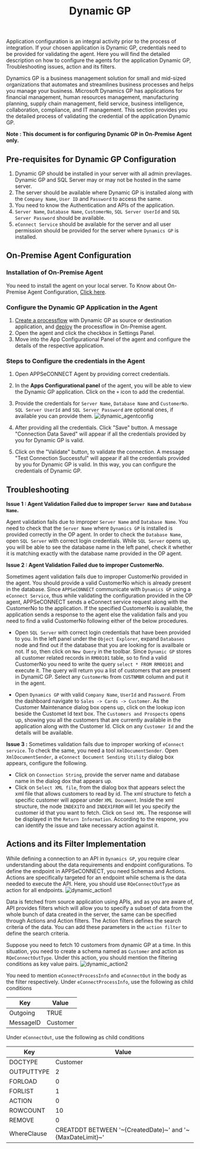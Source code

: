 ﻿---
title: "Dynamic GP"
description: "Get to know how you can configure the agent for Dynamic GP"
keywords: "Sage 300  Configuration, Configure the Sage 300 Application"
toc: true
tag: developers
category: "Connectors"
menus: 
    applicationconnector:
        title: "Dynamic GP"
        weight: 22
        icon: fa fa-file-word-o
        identifier: dynamicgpconnector
---

Application configuration is an integral activity prior to the process of integration. If your chosen application is 
Dynamic GP, credentials need to be provided for validating the agent. Here you will find the detailed description on 
how to configure the agents for the application Dynamic GP, Troubleshooting issues, action and its filters. 

Dynamics GP is a business management solution for small and mid-sized organizations that automates and streamlines 
business processes and helps you manage your business. Microsoft Dynamics GP has applications for financial management, 
human resources management, manufacturing planning, supply chain management, field service, business intelligence, 
collaboration, compliance, and IT management. This section provides you the detailed process of validating the 
credential of the application Dynamic GP. 

**Note : This document is for configuring Dynamic GP in On-Premise Agent only.** 

## Pre-requisites for Dynamic GP Configuration 

1. Dynamic GP should be installed in your server with all admin previlages. Dynamic GP and SQL Server may or may not be hosted in the same server.  
2. The server should be available where Dynamic GP is installed along with the `Company Name`, `User ID` and `Password` to access the same.  
3. You need to know the Authentication and APIs of the application.
4. `Server Name`, `Database Name`, `CustomerNo`, `SQL Server UserId` and `SQL Server Password` should be available. 
5. `eConnect Service` should be available for the server and all user permission should be provided for the server where `Dynamics GP` is installed. 

## On-Premise Agent Configuration 

### Installation of On-Premise Agent

You need to install the agent on your local server. To Know about On-Premise Agent Configuration, [Click here](/deployment/Deployment-Configuration/#on-premise-agent-configuration). 

### Configure the Dynamic GP Application in the Agent

1. [Create a processflow](/getting%20started/create-your-first-processflow/) with Dynamic GP as source or destination application, and [deploy](/processflow/deploying-and-executing-processflow/) the processflow in On-Premise agent.  
2. Open the agent and click the checkbox in Settings Panel.  
3. Move into the  App Configurational Panel of the agent and configure the details of the respective application.  

### Steps to Configure the credentials in the Agent

1) Open APPSeCONNECT Agent by providing correct credentials. 

2) In the **Apps Configurational panel** of the agent, you will be able to view the Dynamic GP application. Click on the `+` icon to add the credential.    

3) Provide the credentials for `Server Name`, `Database Name` and `CustomerNo`. 
`SQL Server UserId` and `SQL Server Password` are optional ones, if available you can provide them. 
![dynamic_agentconfig](/staticfiles/connectors/media/application-connector/dynamic_agentconfig.png)

4) After providing all the credentials. Click "Save" button. 
A message "Connection Data Saved" will appear if all the credentials provided by you for Dynamic GP is valid.

5) Click on the "Validate" button, to validate the connection. 
A message "Test Connection Successful" will appear if all the credentials provided by you for Dynamic GP is valid. 
In this way, you can configure the credentials of Dynamic GP.  

## Troubleshooting

**Issue 1 : Agent Validation Failed due to improper `Server Name` and `Database Name`.** 

Agent validation fails due to improper `Server Name` and `Database Name`. You need to check that the 
`Server Name` where `Dynamics GP` is installed is provided correctly in the OP agent. In order to check 
the `Database Name`, open `SQL Server` with correct login credentials. While `SQL Server` opens up, 
you will be able to see the database name in the left panel, check it whether it is matching exactly with 
the database name provided in the OP agent.  

**Issue 2 : Agent Validation Failed due to improper CustomerNo.**

Sometimes agent validation fails due to improper CustomerNo provided in the agent. You should provide a 
valid CustomerNo which is already present in the database. Since `APPSeCONNECT` communicate with `Dynamics GP` 
using a `eConnect Service`, thus while validating the configuration provided in the OP agent, APPSeCONNECT 
sends a eConnect service request along with the CustomerNo to the application. If the specified CustomerNo is available, 
the application sends a response to the agent else the validation fails and you need to find a valid 
CustomerNo following either of the below procedures. 

- Open `SQL Server` with correct login credentials that have been provided to you. In the left panel under the 
`Object Explorer`, expand `Databases` node and find out if the database that you are looking for is availbale or not. If so, 
then click on `New Query` in the toolbar. Since `Dynamic GP` stores all customer related records in `RM00101` table, so to find a
valid CustomerNo you need to write the query `select * FROM RM00101` and  execute it. The query will return you a list of 
customers that are present in DynamiC GP. Select any `CustomerNo` from `CUSTNMBR` column and put it in the agent. 

- Open `Dynamics GP` with valid `Company Name`, `UserId` and `Password`. From the dashboard navigate to `Sales -> Cards -> Customer`. 
As the Customer Maintenance dialog box opens up, click on the lookup icon beside the Customet Id text box. 
The `Customers and Prospects` opens up, showing you all the customers that are currently available in the application along with the Customer Id. 
Click on any `Customer Id` and the details will be available. 

**Issue 3 :** Sometimes validation fails due to improper working of `eConnect service`. To check the same, you need a tool
`XmlDocumentSender`. Open `XmlDocumentSender`, a `eConnect Document Sending Utility` dialog box appears, configure the following.

- Click on `Connection String`, provide the server name and database name in the dialog dox that appears up.
- Click on `Select XML file`, from the dialog box that appears select the xml file that allows customers to read by id. 
The xml structure to fetch a specific customer will appear under `XML Document`. Inside the xml structure, the node `INDEX1TO` and 
`INDEX1FROM` will let you specify the customer id that you want to fetch. Click on `Send XML`. The response will be displayed 
in the `Return Information`. According to the respone, you can identify the issue and take necessary action against it.
 
## Actions and its Filter Implementation 

While defining a connection to an API in `Dynamics GP`, you require clear understanding about the 
data requirements and endpoint configurations. To define the endpoint in APPSeCONNECT, you need Schemas and Actions. 
Actions are specifically targeted for an endpoint while schema is the data needed to execute the API. 
Here, you should use `RQeConnectOutType` as action for all endpoints. 
![dynamic_action1](/staticfiles/connectors/media/application-connector/dynamic_action1.png)

Data is fetched from source application using APIs, and as you are aware of, API provides filters 
which will allow you to specify a subset of data from the whole bunch of data created in the server, 
the same can be specified through Actions and Action filters. The Action filters defines the search criteria 
of the data. You can add these parameters in the `action filter` to define the search criteria. 

Suppose you need to fetch 10 customers from dynamic GP at a time. In this situation, you need to create a schema named as
`Customer` and action as `RQeConnectOutType`. Under this action, you should mention the filtering conditions 
as key value pairs. 
![dynamic_action2](/staticfiles/connectors/media/application-connector/dynamic_action2.png)

You need to mention `eConnectProcessInfo` and `eConnectOut` in the body as the filter respectively. 
Under `eConnectProcessInfo`, use the following as child conditions 

|Key|Value|
|---|---|
|Outgoing|TRUE|
|MessageID|Customer|

Under `eConnectOut`, use the following as child conditions 

|Key|Value|
|---|---|
|DOCTYPE|Customer|
|OUTPUTTYPE|2|
|FORLOAD|0|
|FORLIST|1|
|ACTION|0|
|ROWCOUNT|10|
|REMOVE|0|
|WhereClause|CREATDDT BETWEEN '~{CreatedDate}~' and '~{MaxDateLimit}~'|










